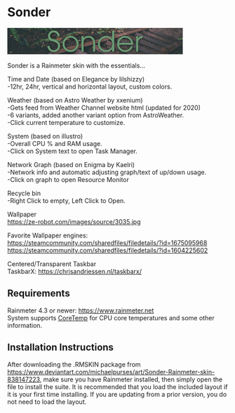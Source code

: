 # Sonder
![](Skins/Sonder/@Resources/Images/header.bmp)

Sonder is a Rainmeter skin with the essentials...  

Time and Date (based on Elegance by lilshizzy)  
-12hr, 24hr, vertical and horizontal layout, custom colors.  


Weather (based on Astro Weather by xxenium)  
-Gets feed from Weather Channel website html (updated for 2020)  
-6 variants, added another variant option from AstroWeather.  
-Click current temperature to customize.  

System (based on illustro)  
-Overall CPU % and RAM usage.  
-Click on System text to open Task Manager.  

Network Graph (based on Enigma by Kaelri)  
-Network info and automatic adjusting graph/text of up/down usage.  
-Click on graph to open Resource Monitor  

Recycle bin  
-Right Click to empty, Left Click to Open.   

Wallpaper  
https://ze-robot.com/images/source/3035.jpg  

Favorite Wallpaper engines:  
https://steamcommunity.com/sharedfiles/filedetails/?id=1675095968  
https://steamcommunity.com/sharedfiles/filedetails/?id=1604225602  


Centered/Transparent Taskbar  
TaskbarX: https://chrisandriessen.nl/taskbarx/  

## Requirements
Rainmeter 4.3 or newer: https://www.rainmeter.net  
System supports [CoreTemp](https://www.alcpu.com/CoreTemp/) for CPU core temperatures and some other information.

## Installation Instructions
After downloading the .RMSKIN package from https://www.deviantart.com/michaelpurses/art/Sonder-Rainmeter-skin-838147223, make sure you have Rainmeter installed, then simply open the file to install the suite. It is recommended that you load the included layout if it is your first time installing. If you are updating from a prior version, you do not need to load the layout.
